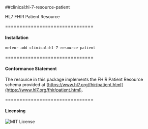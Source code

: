 ##clinical:hl-7-resource-patient

HL7 FHIR Patient Resource

===============================
#### Installation  

````bash
meteor add clinical:hl-7-resource-patient
````

===============================
#### Conformance Statement  

The resource in this package implements the FHIR Patient Resource schema provided at  [https://www.hl7.org/fhir/patient.html](https://www.hl7.org/fhir/patient.html).  

===============================
#### Licensing  

![MIT License](https://img.shields.io/badge/license-MIT-blue.svg)
